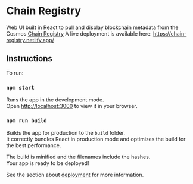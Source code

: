 # Chain Registry

Web UI built in React to pull and display blockchain metadata from the Cosmos [Chain Registry](https://github.com/cosmos/chain-registry)
A live deployment is available here: https://chain-registry.netlify.app/

## Instructions

To run:

### `npm start`

Runs the app in the development mode.\
Open [http://localhost:3000](http://localhost:3000) to view it in your browser.

### `npm run build`

Builds the app for production to the `build` folder.\
It correctly bundles React in production mode and optimizes the build for the best performance.

The build is minified and the filenames include the hashes.\
Your app is ready to be deployed!

See the section about [deployment](https://facebook.github.io/create-react-app/docs/deployment) for more information.
